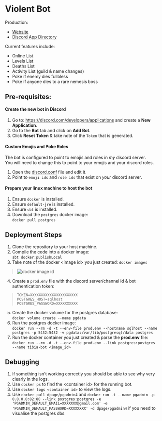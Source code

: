 # Violent Bot

Production:
- [Website](https://violentbot.xyz)
- [Discord App Directory](https://discord.com/application-directory/1067774715407642624)
   
Current features include:    
- Online List
- Levels List
- Deaths List
- Activity List (guild & name changes)
- Poke if enemy dies fullbless
- Poke if anyone dies to a rare nemesis boss

## Pre-requisites:

#### Create the new bot in Discord
1. Go to: https://discord.com/developers/applications and create a **New Application**.
2. Go to the **Bot** tab and click on **Add Bot**.
3. Click **Reset Token** & take note of the `Token` that is generated.

#### Custom Emojis and Poke Roles
The bot is configured to point to emojis and roles in _my_ discord server.     
You will need to change this to point to your emojis and your discord roles.

1. Open the [discord.conf](https://github.com/Leo32onGIT/death-tracker/blob/seanera/death-tracker/src/main/resources/discord.conf#L11-L34) file and edit it.
2. Point to `emoji ids` and `role ids` that exist on _your_ discord server.

#### Prepare your linux machine to host the bot
1. Ensure `docker` is installed.
1. Ensure `default-jre` is installed.
1. Ensure `sbt` is installed.
3. Download the `postgres` docker image:    
`docker pull postgres`

## Deployment Steps

1. Clone the repository to your host machine.    
2. Compile the code into a docker image:    
`sbt docker:publishLocal`    
3. Take note of the docker \<image id\> you just created: `docker images`   
> ![docker image id](https://i.imgur.com/nXvSeIL.png)

4. Create a `prod.env` file with the discord server/channel id & bot authentication token:
> ```env
> TOKEN=XXXXXXXXXXXXXXXXXXXXXX   
> POSTGRES_HOST=sqlhost
> POSTGRES_PASSWORD=XXXXXXXXXX
> ```
5. Create the docker volume for the postgres database:    
`docker volume create --name pgdata`
6. Run the postgres docker image:    
`docker run --rm -d -t --env-file prod.env --hostname sqlhost --name postgres -p 5432:5432 -v pgdata:/var/lib/postgresql/data postgres`
7. Run the docker container you just created & parse the **prod.env** file:     
`docker run --rm -d -t --env-file prod.env --link postgres:postgres --name tibia-bot <image_id>`

## Debugging

1. If something isn't working correctly you should be able to see why very clearly in the logs.
2. Use `docker ps` to find the \<container id\> for the running bot.
3. Use `docker logs <container id>` to view the logs.
4. Use `docker pull dpage/pgadmin4` and `docker run -t --name pgadmin -p 0.0.0.0:82:80 --link postgres:postgres -e 'PGADMIN_DEFAULT_EMAIL=XXXXXXX@gmail.com' -e 'PGADMIN_DEFAULT_PASSWORD=XXXXXXXX' -d dpage/pgadmin4` if you need to visualise the postgres dbs

